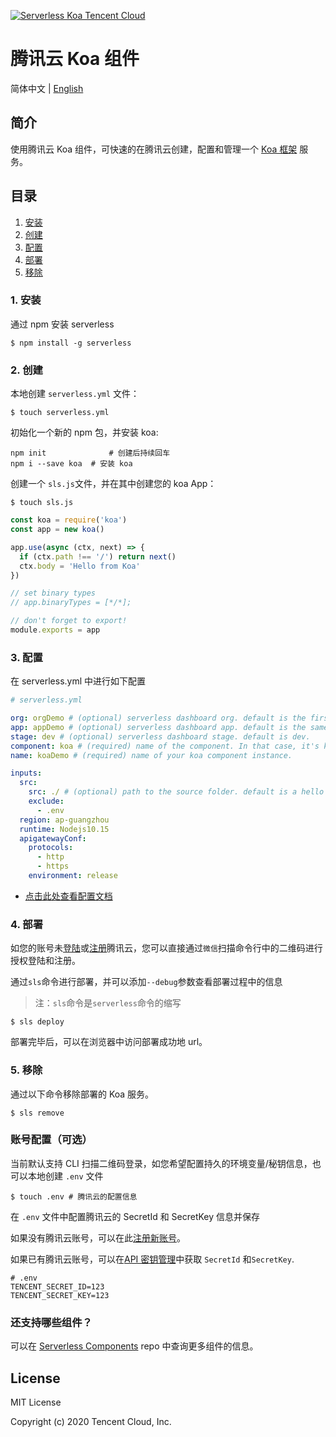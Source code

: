 [![Serverless Koa Tencent Cloud](https://img.serverlesscloud.cn/20191226/1577361724216-koajs_width.png)](http://serverless.com)

# 腾讯云 Koa 组件

简体中文 | [English](https://github.com/serverless-components/tencent-koa/blob/v2/README.en.md)

## 简介

使用腾讯云 Koa 组件，可快速的在腾讯云创建，配置和管理一个 [Koa 框架](https://koajs.com/) 服务。

## 目录

1. [安装](#1-安装)
2. [创建](#2-创建)
3. [配置](#3-配置)
4. [部署](#4-部署)
5. [移除](#5-移除)

### 1. 安装

通过 npm 安装 serverless

```console
$ npm install -g serverless
```

### 2. 创建

本地创建 `serverless.yml` 文件：

```console
$ touch serverless.yml
```

初始化一个新的 npm 包，并安装 koa:

```
npm init              # 创建后持续回车
npm i --save koa  # 安装 koa
```

创建一个 `sls.js`文件，并在其中创建您的 koa App：

```console
$ touch sls.js
```

```js
const koa = require('koa')
const app = new koa()

app.use(async (ctx, next) => {
  if (ctx.path !== '/') return next()
  ctx.body = 'Hello from Koa'
})

// set binary types
// app.binaryTypes = [*/*];

// don't forget to export!
module.exports = app
```

### 3. 配置

在 serverless.yml 中进行如下配置

```yml
# serverless.yml

org: orgDemo # (optional) serverless dashboard org. default is the first org you created during signup.
app: appDemo # (optional) serverless dashboard app. default is the same as the name property.
stage: dev # (optional) serverless dashboard stage. default is dev.
component: koa # (required) name of the component. In that case, it's koa.
name: koaDemo # (required) name of your koa component instance.

inputs:
  src:
    src: ./ # (optional) path to the source folder. default is a hello world app.
    exclude:
      - .env
  region: ap-guangzhou
  runtime: Nodejs10.15
  apigatewayConf:
    protocols:
      - http
      - https
    environment: release
```

- [点击此处查看配置文档](https://github.com/serverless-components/tencent-koa/blob/v2/docs/configure.md)

### 4. 部署

如您的账号未[登陆](https://cloud.tencent.com/login)或[注册](https://cloud.tencent.com/register)腾讯云，您可以直接通过`微信`扫描命令行中的二维码进行授权登陆和注册。

通过`sls`命令进行部署，并可以添加`--debug`参数查看部署过程中的信息

> 注：`sls`命令是`serverless`命令的缩写

```
$ sls deploy
```

部署完毕后，可以在浏览器中访问部署成功地 url。

### 5. 移除

通过以下命令移除部署的 Koa 服务。

```
$ sls remove
```

### 账号配置（可选）

当前默认支持 CLI 扫描二维码登录，如您希望配置持久的环境变量/秘钥信息，也可以本地创建 `.env` 文件

```console
$ touch .env # 腾讯云的配置信息
```

在 `.env` 文件中配置腾讯云的 SecretId 和 SecretKey 信息并保存

如果没有腾讯云账号，可以在此[注册新账号](https://cloud.tencent.com/register)。

如果已有腾讯云账号，可以在[API 密钥管理](https://console.cloud.tencent.com/cam/capi)中获取 `SecretId` 和`SecretKey`.

```
# .env
TENCENT_SECRET_ID=123
TENCENT_SECRET_KEY=123
```

### 还支持哪些组件？

可以在 [Serverless Components](https://github.com/serverless/components) repo 中查询更多组件的信息。

## License

MIT License

Copyright (c) 2020 Tencent Cloud, Inc.
